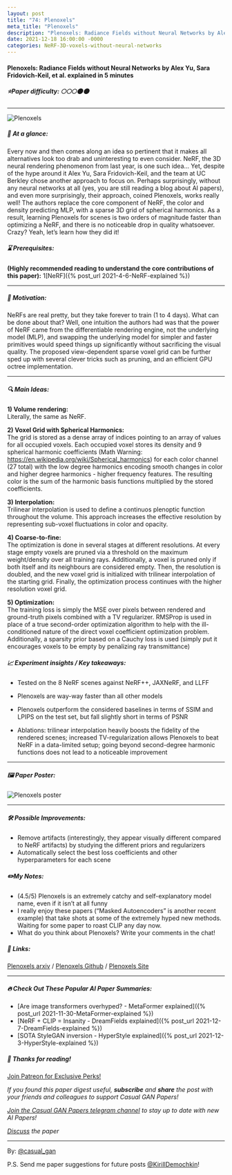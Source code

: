 ```yaml
---
layout: post
title: "74: Plenoxels"
meta_title: "Plenoxels"
description: "Plenoxels: Radiance Fields without Neural Networks by Alex Yu,  Sara Fridovich-Keil, et al. explained in 5 minutes"
date: 2021-12-18 16:00:00 -0000
categories: NeRF-3D-voxels-without-neural-networks
---
```


#### Plenoxels: Radiance Fields without Neural Networks by Alex Yu,  Sara Fridovich-Keil, et al. explained in 5 minutes

##### ⭐️Paper difficulty: 🌕🌕🌕🌑🌑

***

![Plenoxels](/assets/images/plenoxels_teaser.gif "Plenoxels Teaser")

##### 🎯 At a glance:

Every now and then comes along an idea so pertinent that it makes all alternatives look too drab and uninteresting to even consider. NeRF, the 3D neural rendering phenomenon from last year, is one such idea… Yet, despite of the hype around it Alex Yu,  Sara Fridovich-Keil, and the team at UC Berkley chose another approach to focus on. Perhaps surprisingly, without any neural networks at all (yes, you are still reading a blog about AI papers), and even more surprisingly, their approach, coined Plenoxels, works really well! The authors replace the core component of NeRF, the color and density predicting MLP, with a sparse 3D grid of spherical harmonics. As a result, learning Plenoxels for scenes is two orders of magnitude faster than optimizing a NeRF, and there is no noticeable drop in quality whatsoever. Crazy? Yeah, let’s learn how they did it!

##### ⌛️ Prerequisites:

**(Highly recommended reading to understand the core contributions of this paper):**
1[NeRF]({% post_url 2021-4-6-NeRF-explained %})   

***

##### 🚀 Motivation:

NeRFs are real pretty, but they take forever to train (1 to 4 days). What can be done about that? Well, one intuition the authors had was that the power of NeRF came from the differentiable rendering engine, not the underlying model (MLP), and swapping the underlying model for simpler and faster primitives would speed things up significantly without sacrificing the visual quality. The proposed view-dependent sparse voxel grid can be further sped up with several clever tricks such as pruning, and an efficient GPU octree implementation.

***

##### 🔍 Main Ideas:

**1) Volume rendering:**  
Literally, the same as NeRF.

**2) Voxel Grid with Spherical Harmonics:**  
The grid is stored as a dense array of indices pointing to an array of values for all occupied voxels. Each occupied voxel stores its density and 9 spherical harmonic coefficients (Math Warning: https://en.wikipedia.org/wiki/Spherical_harmonics) for each color channel (27 total) with the low degree harmonics encoding smooth changes in color and higher degree harmonics - higher frequency features. The resulting color is the sum of the harmonic basis functions multiplied by the stored coefficients.

**3) Interpolation:**  
Trilinear interpolation is used to define a continuos plenoptic function throughout the volume. This approach increases the effective resolution by representing sub-voxel fluctuations in color and opacity.

**4) Coarse-to-fine:**  
The optimization is done in several stages at different resolutions. At every stage empty voxels are pruned via a threshold on the maximum weight/density over all training rays. Additionally, a voxel is pruned only if both itself and its neighbours are considered empty. Then, the resolution is doubled, and the new voxel grid is initialized with trilinear interpolation of the starting grid. Finally, the optimization process continues with the higher resolution voxel grid.

**5) Optimization:**  
The training loss is simply the MSE over pixels between rendered and ground-truth pixels combined with a TV regularizer. RMSProp is used in place of a true second-order optimization algorithm to help with the ill-conditioned nature of the direct voxel coefficient optimization problem. Additionally, a sparsity prior based on a Cauchy loss is used (simply put it encourages voxels to be empty by penalizing ray transmittance)


##### 📈 Experiment insights / Key takeaways:

- Tested on the 8 NeRF scenes against NeRF++, JAXNeRF, and LLFF

- Plenoxels are way-way faster than all other models
- Plenoxels outperform the considered baselines in terms of SSIM and LPIPS on the test set, but fall slightly short in terms of PSNR

- Ablations: trilinear interpolation heavily boosts the fidelity of the rendered scenes; increased TV-regularization allows Plenoxels to beat NeRF in a data-limited setup; going beyond second-degree harmonic functions does not lead to a noticeable improvement

***

##### 🖼️ Paper Poster:

![Plenoxels poster](/assets/images/plenoxels.jpg "Plenoxels Poster")

***

##### 🛠 Possible Improvements:

- Remove artifacts (interestingly, they appear  visually different compared to NeRF artifacts) by studying the different priors and regularizers
- Automatically select the best loss coefficients and other hyperparameters for each scene

##### ✏️My Notes:

- (4.5/5) Plenoxels is an extremely catchy and self-explanatory model name, even if it isn’t at all funny
- I really enjoy these papers (“Masked Autoencoders” is another recent example) that take shots at some of the extremely hyped new methods. Waiting for some paper to roast CLIP any day now.
- What do you think about Plenoxels? Write your comments in the chat!

##### 🔗 Links:
[Plenoxels arxiv](https://arxiv.org/abs/2112.05131) / [Plenoxels Github](https://github.com/sxyu/svox2) / [Plenoxels Site](https://alexyu.net/plenoxels/)

***

##### 🔥 Check Out These Popular AI Paper Summaries:  
- [Are image transformers overhyped? - MetaFormer explained]({% post_url 2021-11-30-MetaFormer-explained %})  
- [NeRF + CLIP = Insanity - DreamFields explained]({% post_url 2021-12-7-DreamFields-explained %})  
- [SOTA StyleGAN inversion - HyperStyle explained]({% post_url 2021-12-3-HyperStyle-explained %})  

##### 👋 Thanks for reading!
<a href="https://www.patreon.com/bePatron?u=53448948" data-patreon-widget-type="become-patron-button">Join Patreon for Exclusive Perks!</a><script async src="https://c6.patreon.com/becomePatronButton.bundle.js"></script>

*If you found this paper digest useful, **subscribe** and **share** the post with your friends and colleagues to support Casual GAN Papers!*

*[Join the Casual GAN Papers telegram channel](https://t.me/joinchat/KeutnzlvetRkZGZi) to stay up to date with new AI Papers!*

*[Discuss](https://t.me/casual_gans_chat) the paper*

***

By: [@casual_gan](https://t.me/joinchat/KeutnzlvetRkZGZi)

P.S. Send me paper suggestions for future posts
[@KirillDemochkin](mailto:kdemochkin@gmail.com)!
